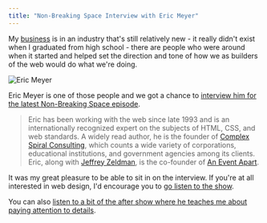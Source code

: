 ```yaml
---
title: "Non-Breaking Space Interview with Eric Meyer"
---
```

<p>My <a href="https://lemonproductions.ca">business</a> is in an industry that's still relatively new - it really didn't exist when I graduated from high school - there are people who were around when it started and helped set the direction and tone of how we as builders of the web would do what we're doing.</p>
<p><img src="https://chrisenns.com/wp-content/uploads/2012/07/300px-Eric-meyer.jpg" alt="Eric Meyer" title="Eric Meyer" class="aligncenter size-full wp-image-20532" /></p>
<p>Eric Meyer is one of those people and we got a chance to <a href="https://nonbreakingspace.tv/eric-meyer/">interview him for the latest Non-Breaking Space episode</a>.</p>
<blockquote><p>
  Eric has been working with the web since late 1993 and is an internationally recognized expert on the subjects of HTML, CSS, and web standards. A widely read author, he is the founder of <a href="https://complexspiral.com/">Complex Spiral Consulting</a>, which counts a wide variety of corporations, educational institutions, and government agencies among its clients. Eric, along with <a href="https://www.zeldman.com/">Jeffrey Zeldman</a>, is the co-founder of <a href="https://aneventapart.com/">An Event Apart</a>.
</p></blockquote>
<p>It was my great pleasure to be able to sit in on the interview. If you're at all interested in web design, I'd encourage you to <a href="https://nonbreakingspace.tv/eric-meyer/">go listen to the show</a>.</p>
<p>You can also <a href="https://l.ssktn.com/mJHd/play">listen to a bit of the after show where he teaches me about paying attention to details</a>.</p>
